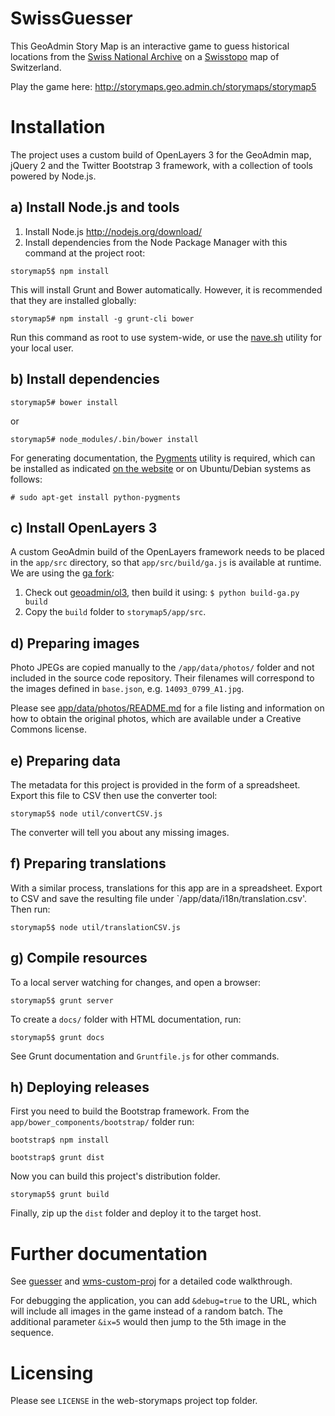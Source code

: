 SwissGuesser
============

This GeoAdmin Story Map is an interactive game to guess historical locations from the [Swiss National Archive](http://www.bar.admin.ch/) on a [Swisstopo](http://swisstopo.admin.ch) map of Switzerland. 

Play the game here:
http://storymaps.geo.admin.ch/storymaps/storymap5

# Installation

The project uses a custom build of OpenLayers 3 for the GeoAdmin map, jQuery 2 and the Twitter Bootstrap 3 framework, with a collection of tools powered by Node.js.

## a) Install Node.js and tools

1. Install Node.js http://nodejs.org/download/
2. Install dependencies from the Node Package Manager with this command at the project root:

`storymap5$ npm install`

This will install Grunt and Bower automatically. However, it is recommended that they are installed globally:

`storymap5# npm install -g grunt-cli bower`

Run this command as root to use system-wide, or use the [nave.sh](https://github.com/isaacs/nave) utility for your local user.

## b) Install dependencies

`storymap5# bower install`

or

`storymap5# node_modules/.bin/bower install`

For generating documentation, the [Pygments](http://pygments.org/) utility is required, which can be installed as indicated [on the website](http://pygments.org/download/) or on Ubuntu/Debian systems as follows:

`# sudo apt-get install python-pygments`

## c) Install OpenLayers 3

A custom GeoAdmin build of the OpenLayers framework needs to be placed in the `app/src` directory, so that `app/src/build/ga.js` is available at runtime. We are using the [ga fork](https://github.com/geoadmin/ol3/):

1. Check out [geoadmin/ol3](https://github.com/geoadmin/ol3/), then build it using: 
`$ python build-ga.py build`
2. Copy the `build` folder to `storymap5/app/src`.

## d) Preparing images

Photo JPEGs are copied manually to the `/app/data/photos/` folder and not included in the source code repository. Their filenames will correspond to the images defined in `base.json`, e.g. `14093_0799_A1.jpg`. 

Please see [app/data/photos/README.md](app/data/photos/README.md) for a file listing and information on how to obtain the original photos, which are available under a Creative Commons license.

## e) Preparing data

The metadata for this project is provided in the form of a spreadsheet. Export this file to CSV then use the converter tool:

`storymap5$ node util/convertCSV.js`

The converter will tell you about any missing images.

## f) Preparing translations

With a similar process, translations for this app are in a spreadsheet. Export to CSV and save the resulting file under `/app/data/i18n/translation.csv'. Then run:

`storymap5$ node util/translationCSV.js`

## g) Compile resources

To a local server watching for changes, and open a browser:

`storymap5$ grunt server`

To create a `docs/` folder with HTML documentation, run:

`storymap5$ grunt docs`

See Grunt documentation and `Gruntfile.js` for other commands.

## h) Deploying releases

First you need to build the Bootstrap framework. From the `app/bower_components/bootstrap/` folder run:

`bootstrap$ npm install`

`bootstrap$ grunt dist`

Now you can build this project's distribution folder.

`storymap5$ grunt build`

Finally, zip up the `dist` folder and deploy it to the target host.

# Further documentation

See [guesser](app/scripts/guesser.html) and [wms-custom-proj](app/scripts/wms-custom-proj.html) for a detailed code walkthrough.

For debugging the application, you can add `&debug=true` to the URL, which will include all images in the game instead of a random batch. The additional parameter `&ix=5` would then jump to the 5th image in the sequence.

# Licensing

Please see `LICENSE` in the web-storymaps project top folder.
